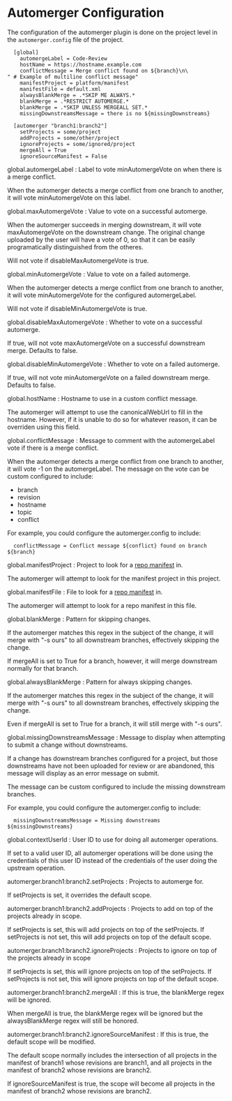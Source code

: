Automerger Configuration
======================

The configuration of the automerger plugin is done on the project level in
the `automerger.config` file of the project.

```
  [global]
    automergeLabel = Code-Review
    hostName = https://hostname.example.com
    conflictMessage = Merge conflict found on ${branch}\n\
" # Example of multiline conflict message"
    manifestProject = platform/manifest
    manifestFile = default.xml
    alwaysBlankMerge = .*SKIP ME ALWAYS.*
    blankMerge = .*RESTRICT AUTOMERGE.*
    blankMerge = .*SKIP UNLESS MERGEALL SET.*
    missingDownstreamsMessage = there is no ${missingDownstreams}

  [automerger "branch1:branch2"]
    setProjects = some/project
    addProjects = some/other/project
    ignoreProjects = some/ignored/project
    mergeAll = True
    ignoreSourceManifest = False
```

global.automergeLabel
: Label to vote minAutomergeVote on when there is a merge conflict.

  When the automerger detects a merge conflict from one branch to another, it
  will vote minAutomergeVote on this label.

global.maxAutomergeVote
: Value to vote on a successful automerge.

  When the automerger succeeds in merging downstream, it will vote
  maxAutomergeVote on the downstream change. The original change uploaded by
  the user will have a vote of 0, so that it can be easily programatically
  distinguished from the otheres.

  Will not vote if disableMaxAutomergeVote is true.

global.minAutomergeVote
: Value to vote on a failed automerge.

  When the automerger detects a merge conflict from one branch to another, it
  will vote minAutomergeVote for the configured automergeLabel.

  Will not vote if disableMinAutomergeVote is true.

global.disableMaxAutomergeVote
: Whether to vote on a successful automerge.

  If true, will not vote maxAutomergeVote on a successful downstream merge.
  Defaults to false.

global.disableMinAutomergeVote
: Whether to vote on a failed automerge.

  If true, will not vote minAutomergeVote on a failed downstream merge.
  Defaults to false.

global.hostName
: Hostname to use in a custom conflict message.

  The automerger will attempt to use the canonicalWebUrl to fill in the
  hostname. However, if it is unable to do so for whatever reason, it can be
  overriden using this field.

global.conflictMessage
: Message to comment with the automergeLabel vote if there is a merge conflict.

  When the automerger detects a merge conflict from one branch to another, it
  will vote -1 on the automergeLabel. The message on the vote can be custom
  configured to include:

  - branch
  - revision
  - hostname
  - topic
  - conflict

  For example, you could configure the automerger.config to include:

  ```
    conflictMessage = Conflict message ${conflict} found on branch ${branch}
  ```

global.manifestProject
: Project to look for a [repo manifest][1] in.

  The automerger will attempt to look for the manifest project in this project.

global.manifestFile
: File to look for a [repo manifest][1] in.

  The automerger will attempt to look for a repo manifest in this file.

[1]: https://gerrit.googlesource.com/git-repo/

global.blankMerge
: Pattern for skipping changes.

  If the automerger matches this regex in the subject of the change, it will
  merge with "-s ours" to all downstream branches, effectively skipping the
  change.

  If mergeAll is set to True for a branch, however, it will merge downstream
  normally for that branch.

global.alwaysBlankMerge
: Pattern for always skipping changes.

  If the automerger matches this regex in the subject of the change, it will
  merge with "-s ours" to all downstream branches, effectively skipping the
  change.

  Even if mergeAll is set to True for a branch, it will still merge with
  "-s ours".

global.missingDownstreamsMessage
: Message to display when attempting to submit a change without downstreams.

  If a change has downstream branches configured for a project, but those
  downstreams have not been uploaded for review or are abandoned, this message
  will display as an error message on submit.

  The message can be custom configured to include the missing downstream
  branches.

  For example, you could configure the automerger.config to include:

  ```
    missingDownstreamsMessage = Missing downstreams ${missingDownstreams}
  ```

global.contextUserId
: User ID to use for doing all automerger operations.

  If set to a valid user ID, all automerger operations will be done using the
  credentials of this user ID instead of the credentials of the user doing the
  upstream operation.

automerger.branch1:branch2.setProjects
: Projects to automerge for.

  If setProjects is set, it overrides the default scope.

automerger.branch1:branch2.addProjects
: Projects to add on top of the projects already in scope.

  If setProjects is set, this will add projects on top of the setProjects.
  If setProjects is not set, this will add projects on top of the default scope.

automerger.branch1:branch2.ignoreProjects
: Projects to ignore on top of the projects already in scope

  If setProjects is set, this will ignore projects on top of the setProjects.
  If setProjects is not set, this will ignore projects on top of the default
  scope.

automerger.branch1:branch2.mergeAll
: If this is true, the blankMerge regex will be ignored.

  When mergeAll is true, the blankMerge regex will be ignored but the
  alwaysBlankMerge regex will still be honored.

automerger.branch1:branch2.ignoreSourceManifest
: If this is true, the default scope will be modified.

  The default scope normally includes the intersection of all projects in the
  manifest of branch1 whose revisions are branch1, and all projects in the
  manifest of branch2 whose revisions are branch2.

  If ignoreSourceManifest is true, the scope will become all projects in the
  manifest of branch2 whose revisions are branch2.